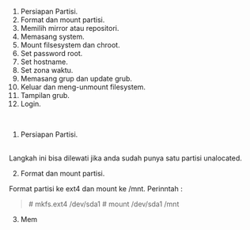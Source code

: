 1. Persiapan Partisi.
2. Format dan mount partisi.
3. Memilih mirror atau repositori.
4. Memasang system.
5. Mount filsesystem dan chroot.
6. Set password root.
7. Set hostname.
8. Set zona waktu.
9. Memasang grup dan update grub.
10. Keluar dan meng-unmount filesystem.
11. Tampilan grub.
12. Login.
<br>

1. Persiapan Partisi.
<br>
Langkah ini bisa dilewati jika anda sudah punya satu partisi unalocated.

<br>

2. Format dan mount partisi.

Format partisi ke ext4 dan mount ke /mnt.
Perinntah :

> \# mkfs.ext4 /dev/sda1
> \# mount /dev/sda1 /mnt

3. Mem
